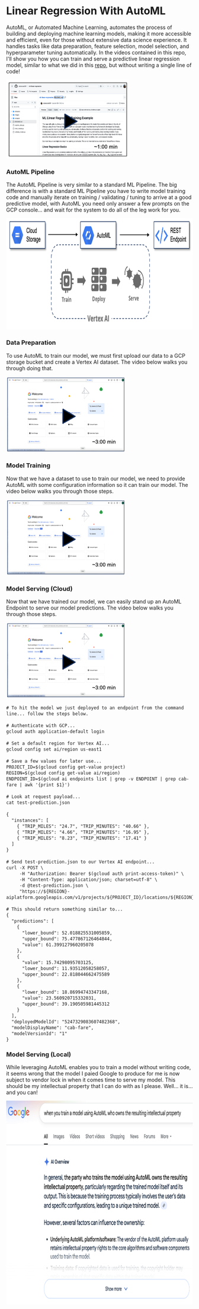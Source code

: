 # Linear Regression With AutoML
AutoML, or Automated Machine Learning, automates the process of building and deploying machine learning models, making it more accessible and efficient, even for those without extensive data science experience. It handles tasks like data preparation, feature selection, model selection, and hyperparameter tuning automatically. In the videos contained in this repo, I'll show you how you can train and serve a predictive linear regression model, similar to what we did in this [repo](https://github.com/sdonovan001/ml-linear-regression/blob/main/README.md), but without writing a single line of code!

[![something is broken](/images/video1.png)](https://www.youtube.com/embed/7P9HQUvk2DA "Overview")

### AutoML Pipeline
The AutoML Pipeline is very similar to a standard ML Pipeline.  The big difference is with a standard ML Pipeline you have to write model training code and manually iterate on training / validating / tuning to arrive at a good predictive model, with AutoML you need only answer a few prompts on the GCP console... and wait for the system to do all of the leg work for you.

<img src="/images/auto-ml-pipeline.png" alt="On Nooo!" witdh="400" height="300">

### Data Preparation
To use AutoML to train our model, we must first upload our data to a GCP storage bucket and create a Vertex AI dataset.  The video below walks you through doing that.

[![something is broken](/images/video2.png)](https://www.youtube.com/embed/vCp4Ih029ds "Data Prep")

### Model Training
Now that we have a dataset to use to train our model, we need to provide AutoML with some configuration information so it can train our model.  The video below walks you through those steps.

[![something is broken](/images/video2.png)](https://www.youtube.com/embed/6U-NFiU6f4A "Model Training")

### Model Serving (Cloud)
Now that we have trained our model, we can easily stand up an AutoML Endpoint to serve our model predictions.  The video below walks you through those steps.

[![something is broken](/images/video2.png)](https://www.youtube.com/embed/PsSKW01U2Dk "Model Serving")

```
# To hit the model we just deployed to an endpoint from the command line... follow the steps below.

# Authenticate with GCP...
gcloud auth application-default login

# Set a default region for Vertex AI...
gcloud config set ai/region us-east1

# Save a few values for later use...
PROJECT_ID=$(gcloud config get-value project)
REGION=$(gcloud config get-value ai/region)
ENDPOINT_ID=$(gcloud ai endpoints list | grep -v ENDPOINT | grep cab-fare | awk '{print $1}')

# Look at request payload...
cat test-prediction.json

{
  "instances": [
    { "TRIP_MILES": "24.7", "TRIP_MINUTES": "40.66" },
    { "TRIP_MILES": "4.66", "TRIP_MINUTES": "16.95" },
    { "TRIP_MILES": "8.23", "TRIP_MINUTES": "17.41" }
  ]
}

# Send test-prediction.json to our Vertex AI endpoint...
curl -X POST \
     -H "Authorization: Bearer $(gcloud auth print-access-token)" \
     -H "Content-Type: application/json; charset=utf-8" \
     -d @test-prediction.json \
     "https://${REGION}-aiplatform.googleapis.com/v1/projects/${PROJECT_ID}/locations/${REGION}/endpoints/${ENDPOINT_ID}:predict"

# This should return something similar to...
{
  "predictions": [
    {
      "lower_bound": 52.018825531005859,
      "upper_bound": 75.477867126464844,
      "value": 61.399127960205078
    },
    {
      "value": 15.74298095703125,
      "lower_bound": 11.93512058258057,
      "upper_bound": 22.818044662475589
    },
    {
      "lower_bound": 18.86994743347168,
      "value": 23.560920715332031,
      "upper_bound": 39.190505981445312
    }
  ],
  "deployedModelId": "5247329083607482368",
  "modelDisplayName": "cab-fare",
  "modelVersionId": "1"
}

```

### Model Serving (Local)
While leveraging AutoML enables you to train a model without writing code, it seems wrong that the model I paied Google to produce for me is now subject to vendor lock in when it comes time to serve my model.  This should be my intellectual property that I can do with as I please.  Well... it is... and you can!


<kbd>
<img src="/images/auto-ml-ip.png" alt="On Nooo!" width="800" height="550">
</kbd>
